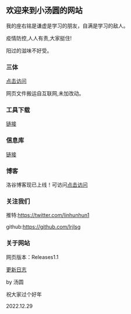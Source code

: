 ## 欢迎来到小汤圆的网站

我的座右铭是谦虚是学习的朋友，自满是学习的敌人。

疫情防控,人人有责,大家挺住!

阳过的滋味不好受。

### 三体

[点击访问](https://lrjlsg.github.io/xinxk/threebody/index.html)

网页文件搬运自互联网,未加改动。

### 工具下载

[链接](https://lrjlsg.github.io/gq)

### 信息库

[链接](https://lrjlsg.github.io/xinxk)

### 博客

洛谷博客现已上线！可访问[点击访问](https://www.luogu.com.cn/blog/lianruijie/)

### 关注我们

推特:https://twitter.com/linhunhun1

github:https://github.com/lrjlsg

### 关于网站

网页版本：Releases1.1

[更新日志](https://lrjlsg.github.io/gx)

by 汤圆

祝大家过个好年

2022.12.29
